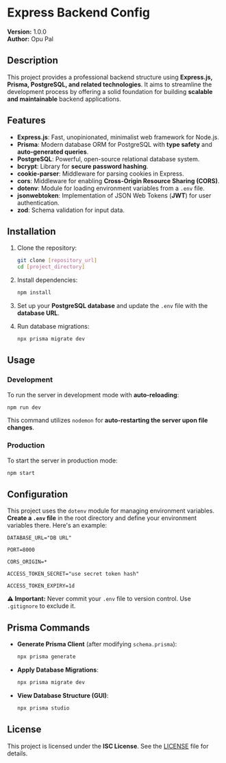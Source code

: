 # Express Backend Config

**Version:** 1.0.0  
**Author:** Opu Pal  

## Description  

This project provides a professional backend structure using **Express.js, Prisma, PostgreSQL, and related technologies**. It aims to streamline the development process by offering a solid foundation for building **scalable and maintainable** backend applications.  

## Features  

- **Express.js**: Fast, unopinionated, minimalist web framework for Node.js.  
- **Prisma**: Modern database ORM for PostgreSQL with **type safety** and **auto-generated queries**.  
- **PostgreSQL**: Powerful, open-source relational database system.  
- **bcrypt**: Library for **secure password hashing**.  
- **cookie-parser**: Middleware for parsing cookies in Express.  
- **cors**: Middleware for enabling **Cross-Origin Resource Sharing (CORS)**.  
- **dotenv**: Module for loading environment variables from a `.env` file.  
- **jsonwebtoken**: Implementation of JSON Web Tokens (**JWT**) for user authentication.  
- **zod**: Schema validation for input data.  

## Installation  

1. Clone the repository:  

   ```bash
   git clone [repository_url]
   cd [project_directory]
   ```

2. Install dependencies:  

   ```bash
   npm install
   ```

3. Set up your **PostgreSQL database** and update the `.env` file with the **database URL**.  

4. Run database migrations:  

   ```bash
   npx prisma migrate dev
   ```

## Usage  

### Development  

To run the server in development mode with **auto-reloading**:  

```bash
npm run dev
```

This command utilizes `nodemon` for **auto-restarting the server upon file changes**.  

### Production  

To start the server in production mode:  

```bash
npm start
```

## Configuration  

This project uses the `dotenv` module for managing environment variables. **Create a `.env` file** in the root directory and define your environment variables there. Here's an example:  

```
DATABASE_URL="DB URL"

PORT=8000

CORS_ORIGIN=*

ACCESS_TOKEN_SECRET="use secret token hash"

ACCESS_TOKEN_EXPIRY=1d
```

**⚠️ Important:** Never commit your `.env` file to version control. Use `.gitignore` to exclude it.  

## Prisma Commands  

- **Generate Prisma Client** (after modifying `schema.prisma`):  
  ```bash
  npx prisma generate
  ```
- **Apply Database Migrations**:  
  ```bash
  npx prisma migrate dev
  ```
- **View Database Structure (GUI)**:  
  ```bash
  npx prisma studio
  ```

## License  

This project is licensed under the **ISC License**. See the [LICENSE](LICENSE) file for details.

